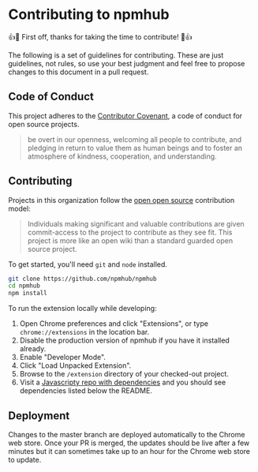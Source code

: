 # Contributing to npmhub

:+1::tada: First off, thanks for taking the time to contribute! :tada::+1:

The following is a set of guidelines for contributing. These are just guidelines,
not rules, so use your best judgment and feel free to propose changes to this
document in a pull request.

## Code of Conduct

This project adheres to the
[Contributor Covenant](http://contributor-covenant.org/), a code of conduct for
open source projects.

> be overt in our openness, welcoming all people to contribute, and pledging in return to value them as human beings and to foster an atmosphere of kindness, cooperation, and understanding.

## Contributing

Projects in this organization follow the [open open source](http://openopensource.org/)
contribution model:

> Individuals making significant and valuable contributions are given commit-access to the project to contribute as they see fit. This project is more like an open wiki than a standard guarded open source project.


To get started, you'll need `git` and `node` installed.

```sh
git clone https://github.com/npmhub/npmhub
cd npmhub
npm install
```

To run the extension locally while developing:

1. Open Chrome preferences and click "Extensions", or type `chrome://extensions` in the location bar.
1. Disable the production version of npmhub if you have it installed already.
1. Enable "Developer Mode".
1. Click "Load Unpacked Extension".
1. Browse to the `/extension` directory of your checked-out project.
1. Visit a [Javascripty repo with dependencies](https://github.com/VictorBjelkholm/trymodule) and you should see dependencies listed below the README.

## Deployment

Changes to the master branch are deployed automatically to the Chrome web store.
Once your PR is merged, the updates should be live after a few minutes but it
can sometimes take up to an hour for the Chrome web store to update.
